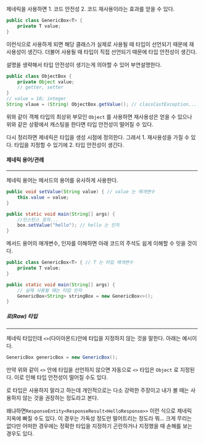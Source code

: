 제네릭을 사용하면 1. 코드 안전성 2. 코드 재사용이라는 효과를 얻을 수 있다.


```java
public class GenericBox<T> {
	private T value;
}
```

이런식으로 사용하게 되면 해당 클래스가 실제로 사용될 때 타입이 선언되기 때문에 재사용성이 생긴다. 더불어 사용될 때 타입이 직접 선언되기 때문에 타입 안전성이 생긴다.

설명을 생략해서 타입 안전성이 생기는게 의아할 수 있어 부연설명한다.

```java
public class ObjectBox {
	private Object value;
	// getter, setter
}
// value = 10; integer
String vlaue = (String) ObjectBox.getValue(); // classCastException...
```

위와 같이 객체 타입의 최상위 부모인 `Object` 를 사용하면 재사용성은 얻을 수 있으나 위와 같은 상황에서 캐스팅을 한다면 타입 안전성이 떨어질 수 있다.

다시 정리하면 제네릭은 타입을 생성 시점에 정의한다. 그래서 1. 재사용성을 가질 수 있다. 타입을 지정할 수 있기에 2. 타입 안전성이 생긴다.

#### 제네릭 용어/관례
---
제네릭 용어는 메서드의 용어를 유사하게 사용한다.

```java
public void setValue(String value) { // value 는 매개변수
	this.value = value;
}

public static void main(String[] args) {  
	//인스턴스 정의...
    box.setValue("hello"); // hello 는 인자
}
```

메서드 용어의 매개변수, 인자를 이해하면 아래 코드의 주석도 쉽게 이해할 수 잇을 것이다.

```java
public class GenericBox<T> { // T 는 타입 매개변수
	private T value;
}

public static void main(String[] args) {  
	// 실제 사용될 때는 타입 인자
    GenericBox<String> stringBox = new GenericBox<>();  
}
```

##### 로(Raw) 타입
---
제네릭 타입인데 `<>`(다이아몬드)안에 타입을 지정하지 않는 것을 말한다. 아래는 예시이다.

```java
GenericBox genericBox = new GenericBox();
```

만약 위와 같이 `<>` 안에 타입을 선언하지 않으면 자동으로 `<>` 타입은 `Object` 로 지정된다. 이로 인해 타입 안전성이 떨어질 수도 있다.

로 타입은 사용하지 말라고 하는데 개인적으로는 다소 강력한 주장이고 내가 볼 때는 사용하지 않는 것을 권장하는 정도라고 본다. 

왜냐하면`ResponseEntity<ResponseResult<HelloResponse>>` 이런 식으로 제네릭 지옥에 빠질 수도 있다. 이 경우는 가독성 정도만 떨어트리는 정도라 뭐... 크게 무리는 없다만 어떠한 경우에는 정확한 타입을 지정하기 곤란하거나 지정했을 때 손해를 보는 경우도 있다.


